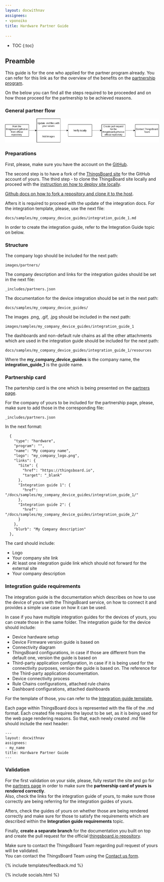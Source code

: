 ```yaml
---
layout: docwithnav
assignees:  
- vponoiko
title: Hardware Partner Guide

---
```



* TOC
{:toc}


## Preamble 

This guide is for the one who applied for the partner program already. 
You can refer for this link as for the overview of the benefits on the [partnership program](/partners/hardware). 

On the below you can find all the steps required to be proceeded and on how those proceed for the partnership to be achieved reasons. 


### General partner flow
  
![flow diagram](/images/user-guide/contribution/how-to-apply-for-partner/flow_diagram.png)  
  

### Preparations

First, please, make sure you have the account on the [GitHub](https://github.com/).

The second step is to have a fork of the [ThingsBoard site](https://github.com/thingsboard/thingsboard.github.io) for the GitHub account of yours. 
The third step - to clone the ThingsBoard site locally and proceed with the [instruction on how to deploy site locally](https://github.com/thingsboard/thingsboard.github.io).

[Github docs on how to fork a repository and clone it to the host](https://docs.github.com/en/free-pro-team@latest/github/getting-started-with-github/fork-a-repo). 

Afters it is required to proceed with the update of the integration docs. For the integration template, please, use the next file: 
```
docs/samples/my_company_device_guides/integration_guide_1.md
```  
In order to create the integration guide, refer to the Integration Guide topic on below.

### Structure
The company logo should be included for the next path:
```
images/partners/
```
The company description and links for the integration guides should be set in the next file:
```
_includes/partners.json
```
The documentation for the device integration should be set in the next path:
```
docs/samples/my_company_device_guides/
```  
The images .png, .gif, .jpg should be included in the next path: 
```
images/samples/my_company_device_guides/integration_guide_1
```  
The dashboards and non-default rule chains as all the other attachments which are used in the integration guide should be included for the next path:
```
docs/samples/my_company_device_guides/integration_guide_1/resources
```  

Where the **my_company_device_guides** is the company name, the **integration_guide_1** is the guide name. 

### Partnership card 

The partership card is the one which is being presented on the [partners page](/partners/hardware/).

For the company of yours to be included for the partnership page, please, make sure to add those in the corresponding file:
```
_includes/partners.json
```

In the next format:
```
  {
    "type": "hardware",
    "program": "",
    "name": "My company name",
    "logo": "my_company_logo.png",
    "links": {
      "Site": {
        "href": "https://thingsboard.io",
        "target": "_blank"
      },
      "Integration guide 1": {
        "href": "/docs/samples/my_company_device_guides/integration_guide_1/"
      },
      "Integration guide 2": {
        "href": "/docs/samples/my_company_device_guides/integration_guide_2/"
      }
    },
    "blurb": "My Company description"
  },
```
The card should include:

* Logo
* Your company site link
* At least one integration guide link which should not forward for the external site
* Your company description

### Integration guide requirements 

The integration guide is the documentation which describes on how to use the device of yours with the ThingsBoard service, on how to connect it and provides a simple use case on how it can be used.   

In case if you have multiple integration guides for the devices of yours, you can create those in the same folder. 
The integration guide for the device should include: 

* Device hardware setup 
* Device Firmware version guide is based on
* Connectivity diagram 
* ThingsBoard configurations, in case if those are different from the default one, version the guide is based on
* Third-party application configuration, in case if it is being used for the connectivity purposes, version the guide is based on. The reference for the Third-party application documentation. 
* Device connectivity process 
* Rule Chains configurations, attached rule chains 
* Dashboard configurations, attached dashboards

For the template of those, you can refer to the [Integration guide template](/docs/samples/my_company_device_guides/integration_guide_1), 

Each page within ThingsBoard docs is represented with the file of the .md format. 
Each created file requires the layout to be set, as it is being used for the web page rendering reasons. 
So that, each newly created .md file should include the next header: 
```
---
layout: docwithnav
assignees:
- my_name
title: Hardware Partner Guide
---
```

### Validation

For the first validation on your side, please, fully restart the site and go for the [partners page](/partners/hardware/)
in order to make sure the **partnership card of yours is rendered correctly**.  
Also, check the links for the integration guide of yours,
to make sure those correctly are being referring for the integration guides of yours. 

Afters, check the guides of yours on whether those are being rendered correctly and make sure for those to satisfy the requirements 
which are described within the **Integration guide requirements** topic.

Finally, **create a separate branch** for the documentation you built on top and create the pull request for the official [thingsboard.io repository](https://github.com/thingsboard/thingsboard.github.io).

Make sure to contact the ThingsBoard Team regarding pull request of yours will be validated.  
You can contact the ThingsBoard Team using the [Contact us form](/docs/contact-us/).  


{% include templates/feedback.md %}

{% include socials.html %}


